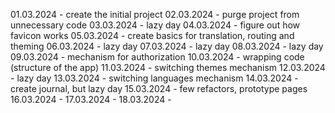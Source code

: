01.03.2024 - create the initial project
02.03.2024 - purge project from unnecessary code
03.03.2024 - lazy day
04.03.2024 - figure out how favicon works
05.03.2024 - create basics for translation, routing and theming
06.03.2024 - lazy day
07.03.2024 - lazy day
08.03.2024 - lazy day
09.03.2024 - mechanism for authorization
10.03.2024 - wrapping code (structure of the app)
11.03.2024 - switching themes mechanism
12.03.2024 - lazy day
13.03.2024 - switching languages mechanism
14.03.2024 - create journal, but lazy day
15.03.2024 - few refactors, prototype pages
16.03.2024 -
17.03.2024 -
18.03.2024 -
